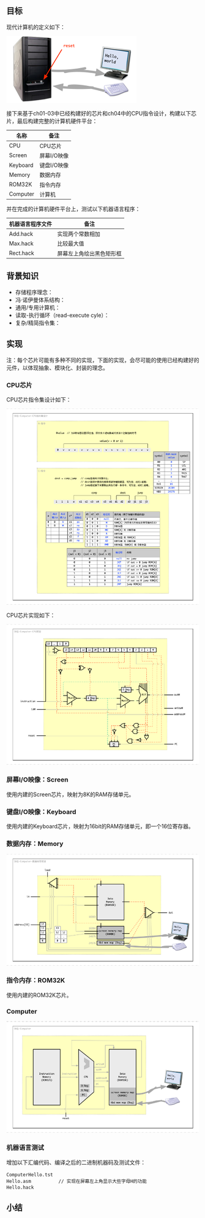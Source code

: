 

## 目标

现代计算机的定义如下：

![Computer](/img/ch05_Computer.png)

接下来基于ch01-03中已经构建好的芯片和ch04中的CPU指令设计，构建以下芯片，最后构建完整的计算机硬件平台：

| 名称  | 备注 |
| ----- | ----- |
| CPU | CPU芯片 |
| Screen | 屏幕I/O映像 |
| Keyboard | 键盘I/O映像 |
| Memory | 数据内存 |
| ROM32K | 指令内存 |
| Computer | 计算机 |


并在完成的计算机硬件平台上，测试以下机器语言程序：

| 机器语言程序文件  | 备注 |
| ----- | ----- |
| Add.hack | 实现两个常数相加 |
| Max.hack | 比较最大值 |
| Rect.hack | 屏幕左上角绘出黑色矩形框 |


## 背景知识

+ 存储程序理念：
+ 冯·诺伊曼体系结构：
+ 通用/专用计算机：
+ 读取-执行循环（read-execute cyle）：
+ 复杂/精简指令集：


## 实现

注：每个芯片可能有多种不同的实现，下面的实现，会尽可能的使用已经构建好的元件，以体现抽象、模块化、封装的理念。

### CPU芯片

CPU芯片指令集设计如下：

![CPU_Instruction](/img/ch05_CPU_Instruction.png)

CPU芯片实现如下：

![CPU](/img/ch05_CPU.png)

### 屏幕I/O映像：Screen

使用内建的Screen芯片，映射为8K的RAM存储单元。

### 键盘I/O映像：Keyboard

使用内建的Keyboard芯片，映射为16bit的RAM存储单元，即一个16位寄存器。

### 数据内存：Memory

![Memory](/img/ch05_Memory.png)

### 指令内存：ROM32K

使用内建的ROM32K芯片。

### Computer

![Computer_Impl](/img/ch05_Computer_Impl.png)

### 机器语言测试

增加以下汇编代码、编译之后的二进制机器码及测试文件：

```
ComputerHello.tst
Hello.asm          // 实现在屏幕左上角显示大些字母H的功能
Hello.hack
```

## 小结

	